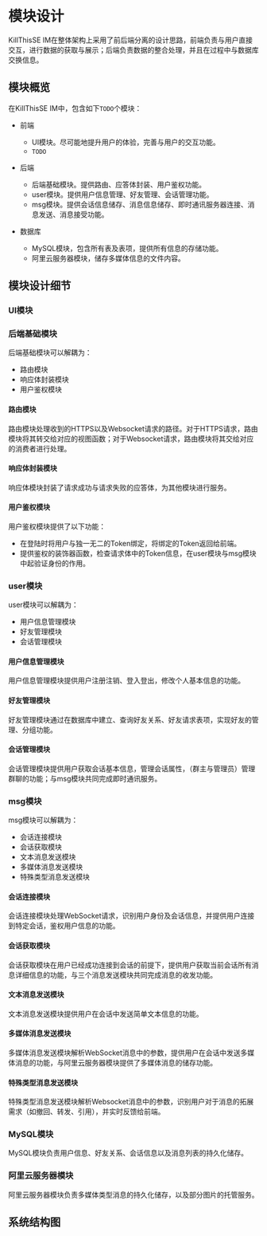 # 模块设计

KillThisSE IM在整体架构上采用了前后端分离的设计思路，前端负责与用户直接交互，进行数据的获取与展示；后端负责数据的整合处理，并且在过程中与数据库交换信息。

## 模块概览

在KillThisSE IM中，包含如下`TODO`个模块：

- 前端
    - UI模块。尽可能地提升用户的体验，完善与用户的交互功能。
    - `TODO`


- 后端

    - 后端基础模块。提供路由、应答体封装、用户鉴权功能。
    - user模块。提供用户信息管理、好友管理、会话管理功能。
    - msg模块。提供会话信息储存、消息信息储存、即时通讯服务器连接、消息发送、消息接受功能。

- 数据库
    - MySQL模块，包含所有表及表项，提供所有信息的存储功能。
    - 阿里云服务器模块，储存多媒体信息的文件内容。

## 模块设计细节

### UI模块

### 后端基础模块

后端基础模块可以解耦为：

- 路由模块
- 响应体封装模块
- 用户鉴权模块

#### 路由模块

路由模块处理收到的HTTPS以及Websocket请求的路径。对于HTTPS请求，路由模块将其转交给对应的视图函数；对于Websocket请求，路由模块将其交给对应的消费者进行处理。

#### 响应体封装模块

响应体模块封装了请求成功与请求失败的应答体，为其他模块进行服务。

#### 用户鉴权模块

用户鉴权模块提供了以下功能：

- 在登陆时将用户与独一无二的Token绑定，将绑定的Token返回给前端。
- 提供鉴权的装饰器函数，检查请求体中的Token信息，在user模块与msg模块中起验证身份的作用。

### user模块

user模块可以解耦为：

- 用户信息管理模块
- 好友管理模块
- 会话管理模块

#### 用户信息管理模块

用户信息管理模块提供用户注册注销、登入登出，修改个人基本信息的功能。

#### 好友管理模块

好友管理模块通过在数据库中建立、查询好友关系、好友请求表项，实现好友的管理、分组功能。

#### 会话管理模块

会话管理模块提供用户获取会话基本信息，管理会话属性，（群主与管理员）管理群聊的功能；与msg模块共同完成即时通讯服务。

### msg模块

msg模块可以解耦为：

- 会话连接模块
- 会话获取模块
- 文本消息发送模块
- 多媒体消息发送模块
- 特殊类型消息发送模块

#### 会话连接模块

会话连接模块处理WebSocket请求，识别用户身份及会话信息，并提供用户连接到特定会话，鉴权用户信息的功能。

#### 会话获取模块

会话获取模块在用户已经成功连接到会话的前提下，提供用户获取当前会话所有消息详细信息的功能，与三个消息发送模块共同完成消息的收发功能。

#### 文本消息发送模块

文本消息发送模块提供用户在会话中发送简单文本信息的功能。

#### 多媒体消息发送模块

多媒体消息发送模块解析WebSocket消息中的参数，提供用户在会话中发送多媒体消息的功能，与阿里云服务器模块提供了多媒体消息的储存功能。

#### 特殊类型消息发送模块

特殊类型消息发送模块解析Websocket消息中的参数，识别用户对于消息的拓展需求（如撤回、转发、引用），并实时反馈给前端。

### MySQL模块

MySQL模块负责用户信息、好友关系、会话信息以及消息列表的持久化储存。

### 阿里云服务器模块

阿里云服务器模块负责多媒体类型消息的持久化储存，以及部分图片的托管服务。

## 系统结构图
